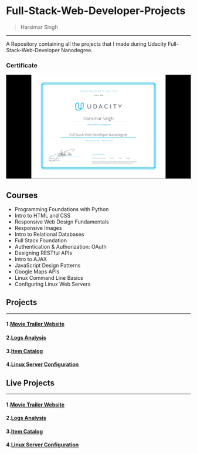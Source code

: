 # Full-Stack-Web-Developer-Projects

> Harsimar Singh


-----------------------------------------------------------

A Repository containing all the projects that I made during Udacity Full-Stack-Web-Developer Nanodegree.

### Certificate

![Full-Stack-Certificate](/Full-Stack-certificate.png)


## Courses

* Programming Foundations with Python
* Intro to HTML and CSS
* Responsive Web Design Fundamentals
* Responsive Images
* Intro to Relational Databases
* Full Stack Foundation
* Authentication & Authorization: OAuth
* Designing RESTful APIs
* Intro to AJAX
* JavaScript Design Patterns
* Google Maps APIs
* Linux Command Line Basics
* Configuring Linux Web Servers


## Projects 

__________________________________________________________________________________________
#### 1.[Movie Trailer Website](https://github.com/harsimarsingh8/movie-trailer-website)
#### 2.[Logs Analysis](https://github.com/harsimarsingh8/Log_Analysis)
#### 3.[Item Catalog](https://github.com/harsimarsingh8/item-catalog)
#### 4.[Linux Server Configuration](https://github.com/harsimarsingh8/Linux_server_configuration)



## Live Projects

____________________________________________________________________________________________
#### 1.[Movie Trailer Website](https://harsimarsingh8.github.io/movie-trailer-website/fresh_tomatoes.html)
#### 2.[Logs Analysis](https://harsimarsingh8.github.io/Log_Analysis/result_output.txt)
#### 3.[Item Catalog](13.232.77.118)
#### 4.[Linux Server Configuration](13.232.77.118)